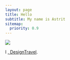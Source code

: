```yaml
---
layout: page
title: Hello
subtitle: My name is Astrit
sitemap:
  priority: 0.9
---
```


<img src="{{ '/assets/img/A.png' | prepend: site.baseurl }}" id="about-img">

<div id="describe-text">
	<p>I <a href="https://github.com/knhash/Pudhina"><Support</a>, Design<a href="https://www.instagram.com/astrit.cepele">Travel</a>.</p>
</div>
